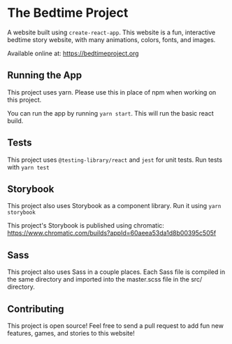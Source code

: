 # The Bedtime Project

A website built using `create-react-app`. This website is a fun, interactive bedtime story website, with many animations, colors, fonts, and images.

Available online at: https://bedtimeproject.org

## Running the App

This project uses yarn. Please use this in place of npm when working on this project.

You can run the app by running `yarn start`. This will run the basic react build.

## Tests

This project uses `@testing-library/react` and `jest` for unit tests. Run tests with `yarn test`

## Storybook

This project also uses Storybook as a component library. Run it using `yarn storybook`

This project's Storybook is published using chromatic: https://www.chromatic.com/builds?appId=60aeea53da1d8b00395c505f

## Sass

This project also uses Sass in a couple places. Each Sass file is compiled in the same directory and imported into the master.scss file in the src/ directory.

## Contributing

This project is open source! Feel free to send a pull request to add fun new
features, games, and stories to this website!
